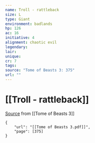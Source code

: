 ```yaml
---
name: Troll - rattleback
size: L
type: Giant
environment: badlands
hp: 126
ac: 16
initiative: 4
alignment: chaotic evil
legendary: 
lair: 
unique: 
cr: 7
tags: 
source: "Tome of Beasts 3: 375"
url: ""
---
```

# [[Troll - rattleback]]

[Source](zotero://open-pdf/library/items/BLGR9HVR?page=375) from [[Tome of Beasts 3]]

```pdf
{
	"url": "[[Tome of Beasts 3.pdf]]",
	"page": [375]
}
```

